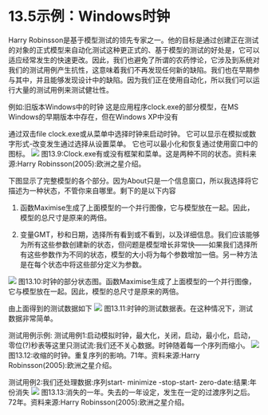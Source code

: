 # 13.5示例：Windows时钟

Harry Robinsson是基于模型测试的领先专家之一。他的目标是通过创建正在测试的对象的正式模型来自动化测试这种更正式的、基于模型的测试的好处是，它可以适应经常发生的快速更改。因此，我们也避免了所谓的农药悖论，它涉及到系统对我们的测试用例产生抗性，这意味着我们不再发现任何新的缺陷。我们也在早期参与其中，并且能够发现设计中的缺陷。因为我们正在使用自动化，所以我们可以运行大量的测试用例来测试健壮性。

例如:旧版本Windows中的时钟
这是应用程序clock.exe的部分模型，在MS Windows的早期版本中存在，但在Windows XP中没有

通过双击file clock.exe或从菜单中选择时钟来启动时钟。
它可以显示在模拟或数字形式-改变发生通过选择从设置菜单。
它也可以最小化和恢复通过使用窗口中的图标。
![](https://tva1.sinaimg.cn/large/008i3skNgy1gykjlnhoaej30p20aymxr.jpg)
图13.9:Clock.exe有或没有框架和菜单。这是两种不同的状态。资料来源:Harry Robinsson(2005):欧洲之星介绍。

下图显示了完整模型的各个部分。因为About只是一个信息窗口，所以我选择将它描述为一种状态，不管你来自哪里。剩下的是以下内容

1. 函数Maximise生成了上面模型的一个并行图像，它与模型放在一起。因此，模型的总尺寸是原来的两倍。

2. 变量GMT，秒和日期，选择所有看到或不看到，以及详细信息。我们应该能够为所有这些参数创建新的状态，但问题是模型增长非常快——如果我们选择所有这些参数作为不同的状态，模型的大小将为每个参数增加一倍。另一种方法是在每个状态中将这些部分定义为参数。

![](https://tva1.sinaimg.cn/large/008i3skNgy1gykjmx1avpj314k0u07af.jpg)
图13.10:时钟的部分状态图。函数Maximise生成了上面模型的一个并行图像，它与模型放在一起。因此，模型的总尺寸是原来的两倍。

由上面得到的测试数据如下
![](https://tva1.sinaimg.cn/large/008i3skNgy1gykjnzj3e0j30ds0gedgn.jpg)
图13.11:时钟的测试数据表。在这种情况下，测试数据非常简单。

测试用例示例:
测试用例1:启动模拟时钟，最大化，关闭，启动，最小化，启动，零位(?)秒表等这里只测试流:我们还不关心数据。时钟随着每一个序列而缩小。
![](https://tva1.sinaimg.cn/large/008i3skNgy1gykjoymaugj30x00hugns.jpg)
图13.12:收缩的时钟。重复序列的影响。71年。资料来源:Harry Robinsson(2005):欧洲之星介绍。

测试用例2:我们还处理数据:序列start- minimize -stop-start- zero-date:结果:年份消失
![](https://tva1.sinaimg.cn/large/008i3skNgy1gykjpphyrjj30vs0fo75r.jpg)
图13.13:消失的一年。失去的一年设定，发生在一定的过渡序列之后。72年。资料来源:Harry Robinsson(2005):欧洲之星介绍。